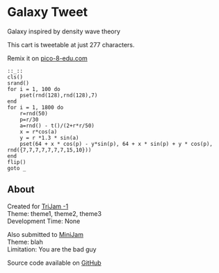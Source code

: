 # Galaxy Tweet
Galaxy inspired by density wave theory


This cart is tweetable at just 277 characters.

Remix it on [pico-8-edu.com](https://www.pico-8-edu.com/?c=Y2xzKDcp&g=w-w-w-w1HQHw-w2Xw-w3Xw-w2HQH)

<pre><code>::_::
cls()
srand()
for i = 1, 100 do
	pset(rnd(128),rnd(128),7)
end
for i = 1, 1800 do
	r=rnd(50)
	p=r/30
	a=rnd() - t()/(2+r*r/50)
	x = r*cos(a)
	y = r *1.3 * sin(a)
	pset(64 + x * cos(p) - y*sin(p), 64 + x * sin(p) + y * cos(p), rnd({7,7,7,7,7,7,7,15,10}))
end
flip()
goto _</code></pre>





## About
Created for [TriJam -1](https://itch.io/jam/trijam--1/entries)  
Theme: theme1, theme2, theme3  
Development Time: None  

Also submitted to [MiniJam]()  
Theme: blah  
Limitation: You are the bad guy  




Source code available on [GitHub](https://github.com/CaterpillarGames/pico8-games/tree/master/carts/galaxy-tweet)

<!--Template: Tweet, Itch-->